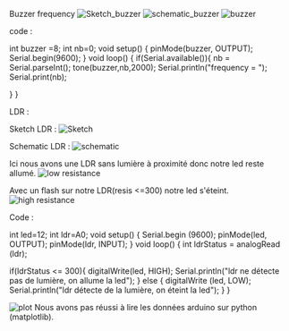 
Buzzer frequency
<img src="Sketch1.png" alt="Sketch_buzzer">
<img src="schematic1.png" alt="schematic_buzzer">
<img src="buzzer.jpg" alt="buzzer">

code :

int buzzer =8;
int nb=0;
void setup() {
pinMode(buzzer, OUTPUT);
Serial.begin(9600);
}
void loop() {
if(Serial.available()){
     nb = Serial.parseInt();
     tone(buzzer,nb,2000);
     Serial.println("frequency = ");
     Serial.print(nb);

   }
}



LDR :

Sketch LDR :
<img src="Sketch2.png" alt="Sketch">

Schematic LDR :
<img src="schematic2.png" alt="schematic">

Ici nous avons une LDR sans lumière à proximité donc notre led reste allumé.
<img src="low_ldr.jpg" alt="low resistance">




Avec un flash sur notre LDR(resis <=300) notre led s'éteint.
<img src="high_ldr.jpg" alt="high resistance">



Code :

int led=12;
int ldr=A0;
void setup() {
 Serial.begin (9600);
 pinMode(led, OUTPUT);
 pinMode(ldr, INPUT);
}
void loop() {
 int ldrStatus = analogRead (ldr);

 if(ldrStatus <= 300){
   digitalWrite(led, HIGH);
   Serial.println("ldr ne détecte pas de lumière, on allume la led");
 }
 else {
   digitalWrite (led, LOW);
   Serial.println("ldr détecte de la lumière, on éteint la led");
 }
}

<img src="plot.png" alt="plot">
Nous avons pas réussi à lire les données arduino sur python (matplotlib).
